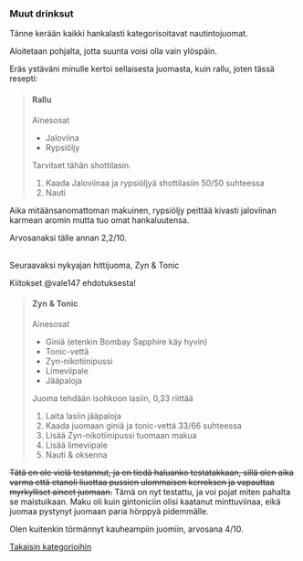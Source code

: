 ### Muut drinksut

Tänne kerään kaikki hankalasti kategorisoitavat nautintojuomat.

Aloitetaan pohjalta, jotta suunta voisi olla vain ylöspäin.

Eräs ystäväni minulle kertoi sellaisesta juomasta, kuin rallu, joten tässä resepti:

> #### Rallu
>
> Ainesosat
> - Jaloviina
> - Rypsiöljy
>
> Tarvitset tähän shottilasin.
>
> 1. Kaada Jaloviinaa ja rypsiöljyä shottilasiin 50/50 suhteessa
> 2. Nauti

Aika mitäänsanomattoman makuinen, rypsiöljy peittää kivasti jaloviinan karmean aromin mutta tuo omat hankaluutensa.

Arvosanaksi tälle annan 2,2/10.

\
Seuraavaksi nykyajan hittijuoma, Zyn & Tonic

Kiitokset @vale147 ehdotuksesta!

> #### Zyn & Tonic
>
> Ainesosat
> - Giniä (etenkin Bombay Sapphire käy hyvin)
> - Tonic-vettä
> - Zyn-nikotiinipussi
> - Limeviipale
> - Jääpaloja
>
> Juoma tehdään isohkoon lasiin, 0,33 riittää
>
> 1. Laita lasiin jääpaloja
> 2. Kaada juomaan giniä ja tonic-vettä 33/66 suhteessa
> 3. Lisää Zyn-nikotiinipussi tuomaan makua
> 4. Lisää limeviipale
> 5. Nauti & oksenna

~~Tätä en ole vielä testannut, ja en tiedä haluanko testatakkaan, sillä olen aika varma että etanoli liuottaa pussien ulommaisen kerroksen ja vapauttaa myrkylliset aineet juomaan.~~
Tämä on nyt testattu, ja voi pojat miten pahalta se maistuikaan. Maku oli kuin gintoniciin olisi kaatanut minttuviinaa, eikä juomaa pystynyt juomaan paria hörppyä pidemmälle.

Olen kuitenkin törmännyt kauheampiin juomiin, arvosana 4/10.

[Takaisin kategorioihin](/drinksut.md)
